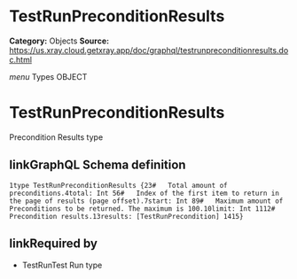 # TestRunPreconditionResults

**Category:** Objects
**Source:** https://us.xray.cloud.getxray.app/doc/graphql/testrunpreconditionresults.doc.html

*menu* Types OBJECT
 # TestRunPreconditionResults
 Precondition Results type

## linkGraphQL Schema definition
 `1type TestRunPreconditionResults {23#   Total amount of preconditions.4total: Int 56#   Index of the first item to return in the page of results (page offset).7start: Int 89#   Maximum amount of Preconditions to be returned. The maximum is 100.10limit: Int 1112#   Precondition results.13results: [TestRunPrecondition] 1415}`
## linkRequired by
 - TestRunTest Run type